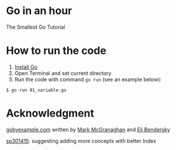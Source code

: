 # Go in an hour
The Smallest Go Tutorial

# How to run the code
1. [Install Go](https://go.dev/doc/install)
2. Open Terminal and set current directory
3. Run the code with command `go run` (see an example below):
```
$ go run 01_variable.go
```
# Acknowledgment
 [gobyexample.com](https://gobyexample.com/) written by [Mark McGranaghan](https://markmcgranaghan.com/) and [Eli Bendersky](https://eli.thegreenplace.net/)

[sp301415](https://github.com/sp301415): suggesting adding more concepts with better Index  